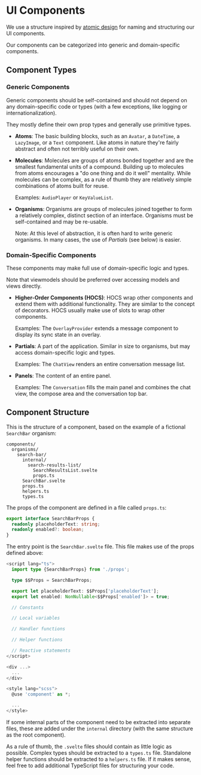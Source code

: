 # UI Components

We use a structure inspired by [atomic design](https://bradfrost.com/blog/post/atomic-web-design/)
for naming and structuring our UI components.

Our components can be categorized into generic and domain-specific components.

## Component Types

### Generic Components

Generic components should be self-contained and should not depend on any domain-specific code or
types (with a few exceptions, like logging or internationalization).

They mostly define their own prop types and generally use primitive types.

- **Atoms**: The basic building blocks, such as an `Avatar`, a `DateTime`, a `LazyImage`, or a
  `Text` component. Like atoms in nature they're fairly abstract and often not terribly useful on
  their own.

- **Molecules**: Molecules are groups of atoms bonded together and are the smallest fundamental
  units of a compound. Building up to molecules from atoms encourages a "do one thing and do it
  well" mentality. While molecules can be complex, as a rule of thumb they are relatively simple
  combinations of atoms built for reuse.

  Examples: `AudioPlayer` or `KeyValueList`.

- **Organisms**: Organisms are groups of molecules joined together to form a relatively complex,
  distinct section of an interface. Organisms must be self-contained and may be re-usable.

  Note: At this level of abstraction, it is often hard to write generic organisms. In many cases,
  the use of _Partials_ (see below) is easier.

### Domain-Specific Components

These components may make full use of domain-specific logic and types.

Note that viewmodels should be preferred over accessing models and views directly.

- **Higher-Order Components (HOCS)**: HOCS wrap other components and extend them with additional
  functionality. They are similar to the concept of decorators. HOCS usually make use of slots to
  wrap other components.

  Examples: The `OverlayProvider` extends a message component to display its sync state in an
  overlay.

- **Partials**: A part of the application. Similar in size to organisms, but may access
  domain-specific logic and types.

  Examples: The `ChatView` renders an entire conversation message list.

- **Panels**: The content of an entire panel.

  Examples: The `Conversation` fills the main panel and combines the chat view, the compose area and
  the conversation top bar.

## Component Structure

This is the structure of a component, based on the example of a fictional `SearchBar` organism:

```
components/
  organisms/
    search-bar/
      internal/
        search-results-list/
          SearchResultsList.svelte
          props.ts
      SearchBar.svelte
      props.ts
      helpers.ts
      types.ts
```

The props of the component are defined in a file called `props.ts`:

```typescript
export interface SearchBarProps {
  readonly placeholderText: string;
  readonly enabled?: boolean;
}
```

The entry point is the `SearchBar.svelte` file. This file makes use of the props defined above:

```typescript
<script lang="ts">
  import type {SearchBarProps} from './props';

  type $$Props = SearchBarProps;

  export let placeholderText: $$Props['placeholderText'];
  export let enabled: NonNullable<$$Props['enabled']> = true;

  // Constants

  // Local variables

  // Handler functions

  // Helper functions

  // Reactive statements
</script>

<div ...>
  ...
</div>

<style lang="scss">
  @use 'component' as *;

  ...
</style>
```

If some internal parts of the component need to be extracted into separate files, these are added
under the `internal` directory (with the same structure as the root component).

As a rule of thumb, the `.svelte` files should contain as little logic as possible. Complex types
should be extracted to a `types.ts` file. Standalone helper functions should be extracted to a
`helpers.ts` file. If it makes sense, feel free to add additional TypeScript files for structuring
your code.
